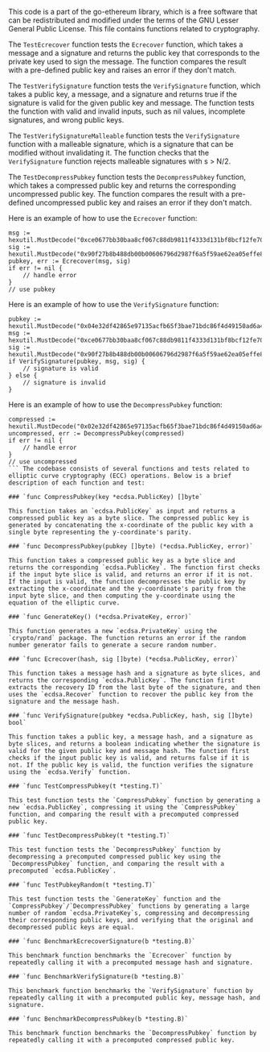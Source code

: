 This code is a part of the go-ethereum library, which is a free software that can be redistributed and modified under the terms of the GNU Lesser General Public License. This file contains functions related to cryptography.

The `TestEcrecover` function tests the `Ecrecover` function, which takes a message and a signature and returns the public key that corresponds to the private key used to sign the message. The function compares the result with a pre-defined public key and raises an error if they don't match.

The `TestVerifySignature` function tests the `VerifySignature` function, which takes a public key, a message, and a signature and returns true if the signature is valid for the given public key and message. The function tests the function with valid and invalid inputs, such as nil values, incomplete signatures, and wrong public keys.

The `TestVerifySignatureMalleable` function tests the `VerifySignature` function with a malleable signature, which is a signature that can be modified without invalidating it. The function checks that the `VerifySignature` function rejects malleable signatures with s > N/2.

The `TestDecompressPubkey` function tests the `DecompressPubkey` function, which takes a compressed public key and returns the corresponding uncompressed public key. The function compares the result with a pre-defined uncompressed public key and raises an error if they don't match.

Here is an example of how to use the `Ecrecover` function:

```
msg := hexutil.MustDecode("0xce0677bb30baa8cf067c88db9811f4333d131bf8bcf12fe7065d211dce971008")
sig := hexutil.MustDecode("0x90f27b8b488db00b00606796d2987f6a5f59ae62ea05effe84fef5b8b0e549984a691139ad57a3f0b906637673aa2f63d1f55cb1a69199d4009eea23ceaddc9301")
pubkey, err := Ecrecover(msg, sig)
if err != nil {
    // handle error
}
// use pubkey
```

Here is an example of how to use the `VerifySignature` function:

```
pubkey := hexutil.MustDecode("0x04e32df42865e97135acfb65f3bae71bdc86f4d49150ad6a440b6f15878109880a0a2b2667f7e725ceea70c673093bf67663e0312623c8e091b13cf2c0f11ef652")
msg := hexutil.MustDecode("0xce0677bb30baa8cf067c88db9811f4333d131bf8bcf12fe7065d211dce971008")
sig := hexutil.MustDecode("0x90f27b8b488db00b00606796d2987f6a5f59ae62ea05effe84fef5b8b0e549984a691139ad57a3f0b906637673aa2f63d1f55cb1a69199d4009eea23ceaddc9301")
if VerifySignature(pubkey, msg, sig) {
    // signature is valid
} else {
    // signature is invalid
}
```

Here is an example of how to use the `DecompressPubkey` function:

```
compressed := hexutil.MustDecode("0x02e32df42865e97135acfb65f3bae71bdc86f4d49150ad6a440b6f15878109880a")
uncompressed, err := DecompressPubkey(compressed)
if err != nil {
    // handle error
}
// use uncompressed
``` The codebase consists of several functions and tests related to elliptic curve cryptography (ECC) operations. Below is a brief description of each function and test:

### `func CompressPubkey(key *ecdsa.PublicKey) []byte`

This function takes an `ecdsa.PublicKey` as input and returns a compressed public key as a byte slice. The compressed public key is generated by concatenating the x-coordinate of the public key with a single byte representing the y-coordinate's parity.

### `func DecompressPubkey(pubkey []byte) (*ecdsa.PublicKey, error)`

This function takes a compressed public key as a byte slice and returns the corresponding `ecdsa.PublicKey`. The function first checks if the input byte slice is valid, and returns an error if it is not. If the input is valid, the function decompresses the public key by extracting the x-coordinate and the y-coordinate's parity from the input byte slice, and then computing the y-coordinate using the equation of the elliptic curve.

### `func GenerateKey() (*ecdsa.PrivateKey, error)`

This function generates a new `ecdsa.PrivateKey` using the `crypto/rand` package. The function returns an error if the random number generator fails to generate a secure random number.

### `func Ecrecover(hash, sig []byte) (*ecdsa.PublicKey, error)`

This function takes a message hash and a signature as byte slices, and returns the corresponding `ecdsa.PublicKey`. The function first extracts the recovery ID from the last byte of the signature, and then uses the `ecdsa.Recover` function to recover the public key from the signature and the message hash.

### `func VerifySignature(pubkey *ecdsa.PublicKey, hash, sig []byte) bool`

This function takes a public key, a message hash, and a signature as byte slices, and returns a boolean indicating whether the signature is valid for the given public key and message hash. The function first checks if the input public key is valid, and returns false if it is not. If the public key is valid, the function verifies the signature using the `ecdsa.Verify` function.

### `func TestCompressPubkey(t *testing.T)`

This test function tests the `CompressPubkey` function by generating a new `ecdsa.PublicKey`, compressing it using the `CompressPubkey` function, and comparing the result with a precomputed compressed public key.

### `func TestDecompressPubkey(t *testing.T)`

This test function tests the `DecompressPubkey` function by decompressing a precomputed compressed public key using the `DecompressPubkey` function, and comparing the result with a precomputed `ecdsa.PublicKey`.

### `func TestPubkeyRandom(t *testing.T)`

This test function tests the `GenerateKey` function and the `CompressPubkey`/`DecompressPubkey` functions by generating a large number of random `ecdsa.PrivateKey`s, compressing and decompressing their corresponding public keys, and verifying that the original and decompressed public keys are equal.

### `func BenchmarkEcrecoverSignature(b *testing.B)`

This benchmark function benchmarks the `Ecrecover` function by repeatedly calling it with a precomputed message hash and signature.

### `func BenchmarkVerifySignature(b *testing.B)`

This benchmark function benchmarks the `VerifySignature` function by repeatedly calling it with a precomputed public key, message hash, and signature.

### `func BenchmarkDecompressPubkey(b *testing.B)`

This benchmark function benchmarks the `DecompressPubkey` function by repeatedly calling it with a precomputed compressed public key.